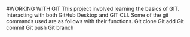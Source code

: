 #WORKING WITH GIT
This project involved learning the basics of GIT. Interacting with both GitHub Desktop and GIT CLI.
Some of the git commands used are as follows with their functions.
Git clone 
Git add
Git commit
Git push
Git branch 
